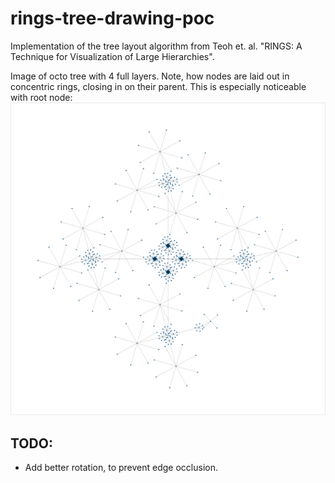 # rings-tree-drawing-poc
Implementation of the tree layout algorithm from Teoh et. al. "RINGS: A Technique for Visualization of Large Hierarchies".

Image of octo tree with 4 full layers. Note, how nodes are laid out in concentric rings, closing in on their parent. This is especially noticeable with root node:
![4 layers of otcto tree](tree.png)

## TODO:
* Add better rotation, to prevent edge occlusion.
